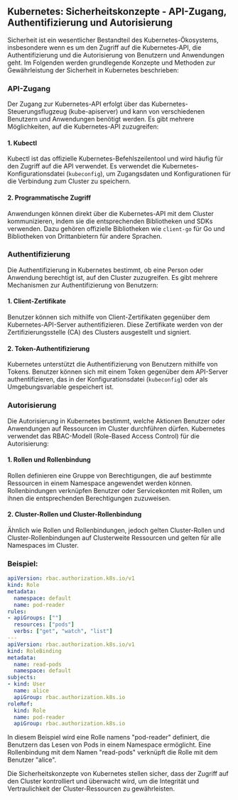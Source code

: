 ## Kubernetes: Sicherheitskonzepte - API-Zugang, Authentifizierung und Autorisierung

Sicherheit ist ein wesentlicher Bestandteil des Kubernetes-Ökosystems, insbesondere wenn es um den Zugriff auf die Kubernetes-API, die Authentifizierung und die Autorisierung von Benutzern und Anwendungen geht. Im Folgenden werden grundlegende Konzepte und Methoden zur Gewährleistung der Sicherheit in Kubernetes beschrieben:

### API-Zugang

Der Zugang zur Kubernetes-API erfolgt über das Kubernetes-Steuerungsflugzeug (kube-apiserver) und kann von verschiedenen Benutzern und Anwendungen benötigt werden. Es gibt mehrere Möglichkeiten, auf die Kubernetes-API zuzugreifen:

#### 1. Kubectl

Kubectl ist das offizielle Kubernetes-Befehlszeilentool und wird häufig für den Zugriff auf die API verwendet. Es verwendet die Kubernetes-Konfigurationsdatei (`kubeconfig`), um Zugangsdaten und Konfigurationen für die Verbindung zum Cluster zu speichern.

#### 2. Programmatische Zugriff

Anwendungen können direkt über die Kubernetes-API mit dem Cluster kommunizieren, indem sie die entsprechenden Bibliotheken und SDKs verwenden. Dazu gehören offizielle Bibliotheken wie `client-go` für Go und Bibliotheken von Drittanbietern für andere Sprachen.

### Authentifizierung

Die Authentifizierung in Kubernetes bestimmt, ob eine Person oder Anwendung berechtigt ist, auf den Cluster zuzugreifen. Es gibt mehrere Mechanismen zur Authentifizierung von Benutzern:

#### 1. Client-Zertifikate

Benutzer können sich mithilfe von Client-Zertifikaten gegenüber dem Kubernetes-API-Server authentifizieren. Diese Zertifikate werden von der Zertifizierungsstelle (CA) des Clusters ausgestellt und signiert.

#### 2. Token-Authentifizierung

Kubernetes unterstützt die Authentifizierung von Benutzern mithilfe von Tokens. Benutzer können sich mit einem Token gegenüber dem API-Server authentifizieren, das in der Konfigurationsdatei (`kubeconfig`) oder als Umgebungsvariable gespeichert ist.

### Autorisierung

Die Autorisierung in Kubernetes bestimmt, welche Aktionen Benutzer oder Anwendungen auf Ressourcen im Cluster durchführen dürfen. Kubernetes verwendet das RBAC-Modell (Role-Based Access Control) für die Autorisierung:

#### 1. Rollen und Rollenbindung

Rollen definieren eine Gruppe von Berechtigungen, die auf bestimmte Ressourcen in einem Namespace angewendet werden können. Rollenbindungen verknüpfen Benutzer oder Servicekonten mit Rollen, um ihnen die entsprechenden Berechtigungen zuzuweisen.

#### 2. Cluster-Rollen und Cluster-Rollenbindung

Ähnlich wie Rollen und Rollenbindungen, jedoch gelten Cluster-Rollen und Cluster-Rollenbindungen auf Clusterweite Ressourcen und gelten für alle Namespaces im Cluster.

### Beispiel:

```yaml
apiVersion: rbac.authorization.k8s.io/v1
kind: Role
metadata:
  namespace: default
  name: pod-reader
rules:
- apiGroups: [""]
  resources: ["pods"]
  verbs: ["get", "watch", "list"]
---
apiVersion: rbac.authorization.k8s.io/v1
kind: RoleBinding
metadata:
  name: read-pods
  namespace: default
subjects:
- kind: User
  name: alice
  apiGroup: rbac.authorization.k8s.io
roleRef:
  kind: Role
  name: pod-reader
  apiGroup: rbac.authorization.k8s.io
```

In diesem Beispiel wird eine Rolle namens "pod-reader" definiert, die Benutzern das Lesen von Pods in einem Namespace ermöglicht. Eine Rollenbindung mit dem Namen "read-pods" verknüpft die Rolle mit dem Benutzer "alice".

Die Sicherheitskonzepte von Kubernetes stellen sicher, dass der Zugriff auf den Cluster kontrolliert und überwacht wird, um die Integrität und Vertraulichkeit der Cluster-Ressourcen zu gewährleisten.